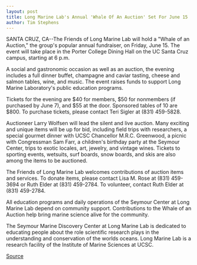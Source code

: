 ```yaml
---
layout: post
title: Long Marine Lab's Annual 'Whale Of An Auction' Set For June 15
author: Tim Stephens
---
```


SANTA CRUZ, CA--The Friends of Long Marine Lab will hold a "Whale of an Auction," the group's popular annual fundraiser, on Friday, June 15. The event will take place in the Porter College Dining Hall on the UC Santa Cruz campus, starting at 6 p.m.

A social and gastronomic occasion as well as an auction, the evening includes a full dinner buffet, champagne and caviar tasting, cheese and salmon tables, wine, and music. The event raises funds to support Long Marine Laboratory's public education programs.

Tickets for the evening are $40 for members, $50 for nonmembers (if purchased by June 7), and $55 at the door. Sponsored tables of 10 are $800. To purchase tickets, please contact Teri Sigler at (831) 459-5828.

Auctioneer Larry Wolfsen will lead the silent and live auction. Many exciting and unique items will be up for bid, including field trips with researchers, a special gourmet dinner with UCSC Chancellor M.R.C. Greenwood, a picnic with Congressman Sam Farr, a children's birthday party at the Seymour Center, trips to exotic locales, art, jewelry, and vintage wines. Tickets to sporting events, wetsuits, surf boards, snow boards, and skis are also among the items to be auctioned.

The Friends of Long Marine Lab welcomes contributions of auction items and services. To donate items, please contact Lisa M. Rose at (831) 459-3694 or Ruth Elder at (831) 459-2784. To volunteer, contact Ruth Elder at (831) 459-2784.

All education programs and daily operations of the Seymour Center at Long Marine Lab depend on community support. Contributions to the Whale of an Auction help bring marine science alive for the community.

The Seymour Marine Discovery Center at Long Marine Lab is dedicated to educating people about the role scientific research plays in the understanding and conservation of the worlds oceans. Long Marine Lab is a research facility of the Institute of Marine Sciences at UCSC.

[Source](http://www1.ucsc.edu/news_events/press_releases/archive/00-01/05-01/auction.html "Permalink to UCSC Press Release: Whale of an auction")

